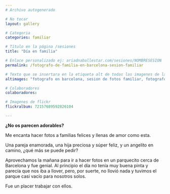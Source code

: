 ```yaml
---
# Archivo autogenerado

# No tocar
layout: gallery

# Categoria
categories: familiar

# Título en la página /sesiones
title: "Día en familia"

# Enlace personalizado ej: ariadnaballestar.com/sesiones/NOMBRESESION
permalink: /fotografo-de-familia-en-barcelona-sesion-familiar

# Texto que se insertara en la etiqueta alt de todas las imagenes de la sesión
altimages: "fotografo en barcelona, sesion de fotos familiar, fotografo de familia, fotografo de familia en barcelona"

# Colaboradores
colaboradores:

# Imagenes de flickr
flickralbum: 72157689592826104

---
```

**¿No os parecen adorables?**  

Me  encanta hacer fotos a familias felices y llenas de amor como esta.

Una pareja enamorada, una hija preciosa y súper feliz, y un angelito en camino, ¿qué más se puede pedir?

Aprovechamos la mañana para ir a hacer fotos en un parquecito cerca de Barcelona y fue genial. Al principio el día no tenía muy buena pinta y parecía que nos iba a llover, pero, por suerte, no llovió nada y tuvimos el parque casi vacío para nosotros solos.

Fue un placer trabajar con ellos.
